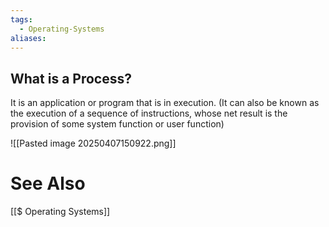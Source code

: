 ```yaml
---
tags:
  - Operating-Systems
aliases:
---
```

## What is a  Process?
It is an application or program that is in execution.
(It can also be known as the execution of a sequence of instructions, whose net result is the provision of some system function or user function)



![[Pasted image 20250407150922.png]]



# See Also
[[$ Operating Systems]]